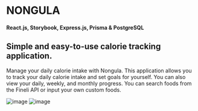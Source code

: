 # NONGULA

#### React.js, Storybook, Express.js, Prisma & PostgreSQL

## Simple and easy-to-use calorie tracking application.

Manage your daily calorie intake with Nongula. This application allows you to track your daily calorie intake
and set goals for yourself. You can also view your daily, weekly, and monthly progress.
You can search foods from the Fineli API or input your own custom foods.

![image](https://github.com/user-attachments/assets/c9bc60d3-a2c9-443f-b598-9a00090274fc)
![image](https://github.com/user-attachments/assets/ac943c43-a513-4933-8602-58d293fc4cb7)
